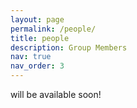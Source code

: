 ```yaml
---
layout: page
permalink: /people/
title: people
description: Group Members
nav: true
nav_order: 3
---
```


will be available soon!
